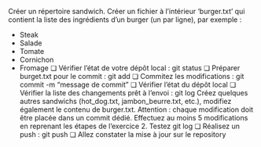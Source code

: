 Créer un répertoire sandwich. 
Créer un fichier à l’intérieur ‘burger.txt’ qui contient la liste des ingrédients 
d’un burger (un par ligne), par exemple :
- Steak
- Salade
- Tomate
- Cornichon
- Fromage
❏ Vérifier l’état de votre dépôt local : git status 
❏ Préparer burget.txt pour le commit : git add
❏ Commitez les modifications : git commit -m “message de commit”
❏ Vérifier l’état du dépôt local
❏ Vérifier la liste des changements prêt à l’envoi : git log
Créez quelques autres sandwichs (hot_dog.txt, jambon_beurre.txt, 
etc.), modifiez également le contenu de burger.txt. Attention : 
chaque modification doit être placée dans un commit dédié. 
Effectuez au moins 5 modifications en reprenant les étapes de 
l’exercice 2.
Testez git log
❏ Réalisez un push : git push
❏ Allez constater la mise à jour sur le repository